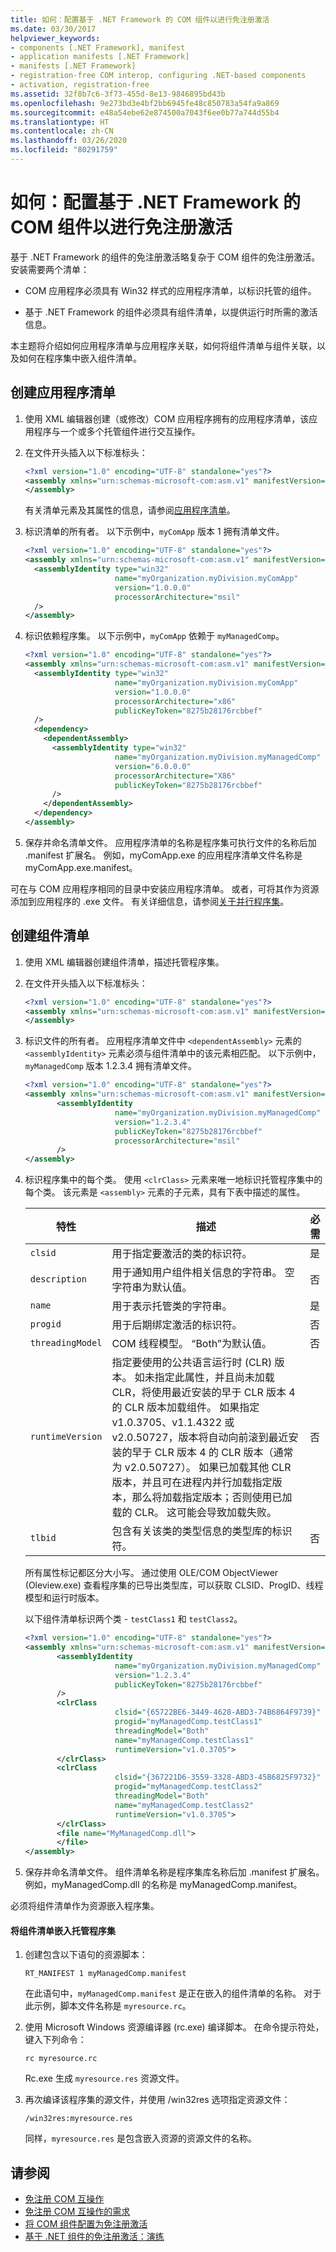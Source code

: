 ```yaml
---
title: 如何：配置基于 .NET Framework 的 COM 组件以进行免注册激活
ms.date: 03/30/2017
helpviewer_keywords:
- components [.NET Framework], manifest
- application manifests [.NET Framework]
- manifests [.NET Framework]
- registration-free COM interop, configuring .NET-based components
- activation, registration-free
ms.assetid: 32f8b7c6-3f73-455d-8e13-9846895bd43b
ms.openlocfilehash: 9e273bd3e4bf2bb6945fe48c850783a54fa9a869
ms.sourcegitcommit: e48a54ebe62e874500a7043f6ee0b77a744d55b4
ms.translationtype: HT
ms.contentlocale: zh-CN
ms.lasthandoff: 03/26/2020
ms.locfileid: "80291759"
---
```

# <a name="how-to-configure-net-framework-based-com-components-for-registration-free-activation"></a>如何：配置基于 .NET Framework 的 COM 组件以进行免注册激活
基于 .NET Framework 的组件的免注册激活略复杂于 COM 组件的免注册激活。 安装需要两个清单：  
  
- COM 应用程序必须具有 Win32 样式的应用程序清单，以标识托管的组件。  
  
- 基于 .NET Framework 的组件必须具有组件清单，以提供运行时所需的激活信息。  
  
 本主题将介绍如何应用程序清单与应用程序关联，如何将组件清单与组件关联，以及如何在程序集中嵌入组件清单。  
  
## <a name="create-an-application-manifest"></a>创建应用程序清单  
  
1. 使用 XML 编辑器创建（或修改）COM 应用程序拥有的应用程序清单，该应用程序与一个或多个托管组件进行交互操作。  
  
2. 在文件开头插入以下标准标头：  
  
    ```xml  
    <?xml version="1.0" encoding="UTF-8" standalone="yes"?>  
    <assembly xmlns="urn:schemas-microsoft-com:asm.v1" manifestVersion="1.0">
    </assembly>
    ```  
  
     有关清单元素及其属性的信息，请参阅[应用程序清单](/windows/desktop/SbsCs/application-manifests)。  
  
3. 标识清单的所有者。 以下示例中，`myComApp` 版本 1 拥有清单文件。  
  
    ```xml  
    <?xml version="1.0" encoding="UTF-8" standalone="yes"?>  
    <assembly xmlns="urn:schemas-microsoft-com:asm.v1" manifestVersion="1.0">  
      <assemblyIdentity type="win32"
                        name="myOrganization.myDivision.myComApp"
                        version="1.0.0.0"
                        processorArchitecture="msil"
      />
    </assembly>  
    ```  
  
4. 标识依赖程序集。 以下示例中，`myComApp` 依赖于 `myManagedComp`。  
  
    ```xml  
    <?xml version="1.0" encoding="UTF-8" standalone="yes"?>  
    <assembly xmlns="urn:schemas-microsoft-com:asm.v1" manifestVersion="1.0">  
      <assemblyIdentity type="win32"
                        name="myOrganization.myDivision.myComApp"
                        version="1.0.0.0"
                        processorArchitecture="x86"
                        publicKeyToken="8275b28176rcbbef"  
      />  
      <dependency>  
        <dependentAssembly>  
          <assemblyIdentity type="win32"
                        name="myOrganization.myDivision.myManagedComp"
                        version="6.0.0.0"
                        processorArchitecture="X86"
                        publicKeyToken="8275b28176rcbbef"  
          />  
        </dependentAssembly>  
      </dependency>  
    </assembly>  
    ```  
  
5. 保存并命名清单文件。 应用程序清单的名称是程序集可执行文件的名称后加 .manifest 扩展名。 例如，myComApp.exe 的应用程序清单文件名称是 myComApp.exe.manifest。  
  
可在与 COM 应用程序相同的目录中安装应用程序清单。 或者，可将其作为资源添加到应用程序的 .exe 文件。 有关详细信息，请参阅[关于并行程序集](/windows/desktop/SbsCs/about-side-by-side-assemblies-)。  
  
## <a name="create-a-component-manifest"></a>创建组件清单  
  
1. 使用 XML 编辑器创建组件清单，描述托管程序集。  
  
2. 在文件开头插入以下标准标头：  
  
    ```xml  
    <?xml version="1.0" encoding="UTF-8" standalone="yes"?>  
    <assembly xmlns="urn:schemas-microsoft-com:asm.v1" manifestVersion="1.0">
    </assembly>
    ```  
  
3. 标识文件的所有者。 应用程序清单文件中 `<dependentAssembly>` 元素的 `<assemblyIdentity>` 元素必须与组件清单中的该元素相匹配。 以下示例中，`myManagedComp` 版本 1.2.3.4 拥有清单文件。  
  
    ```xml  
    <?xml version="1.0" encoding="UTF-8" standalone="yes"?>  
    <assembly xmlns="urn:schemas-microsoft-com:asm.v1" manifestVersion="1.0">  
           <assemblyIdentity  
                        name="myOrganization.myDivision.myManagedComp"  
                        version="1.2.3.4"  
                        publicKeyToken="8275b28176rcbbef"  
                        processorArchitecture="msil"  
           />
    </assembly>
    ```  
  
4. 标识程序集中的每个类。 使用 `<clrClass>` 元素来唯一地标识托管程序集中的每个类。 该元素是 `<assembly>` 元素的子元素，具有下表中描述的属性。  
  
    |特性|描述|必需|  
    |---------------|-----------------|--------------|  
    |`clsid`|用于指定要激活的类的标识符。|是|  
    |`description`|用于通知用户组件相关信息的字符串。 空字符串为默认值。|否|  
    |`name`|用于表示托管类的字符串。|是|  
    |`progid`|用于后期绑定激活的标识符。|否|  
    |`threadingModel`|COM 线程模型。 “Both”为默认值。|否|  
    |`runtimeVersion`|指定要使用的公共语言运行时 (CLR) 版本。 如未指定此属性，并且尚未加载 CLR，将使用最近安装的早于 CLR 版本 4 的 CLR 版本加载组件。 如果指定 v1.0.3705、v1.1.4322 或 v2.0.50727，版本将自动向前滚到最近安装的早于 CLR 版本 4 的 CLR 版本（通常为 v2.0.50727）。 如果已加载其他 CLR 版本，并且可在进程内并行加载指定版本，那么将加载指定版本；否则使用已加载的 CLR。 这可能会导致加载失败。|否|  
    |`tlbid`|包含有关该类的类型信息的类型库的标识符。|否|  
  
     所有属性标记都区分大小写。 通过使用 OLE/COM ObjectViewer (Oleview.exe) 查看程序集的已导出类型库，可以获取 CLSID、ProgID、线程模型和运行时版本。  
  
     以下组件清单标识两个类 - `testClass1` 和 `testClass2`。  
  
    ```xml  
    <?xml version="1.0" encoding="UTF-8" standalone="yes"?>  
    <assembly xmlns="urn:schemas-microsoft-com:asm.v1" manifestVersion="1.0">  
           <assemblyIdentity  
                        name="myOrganization.myDivision.myManagedComp"  
                        version="1.2.3.4"
                        publicKeyToken="8275b28176rcbbef"  
           />  
           <clrClass  
                        clsid="{65722BE6-3449-4628-ABD3-74B6864F9739}"  
                        progid="myManagedComp.testClass1"  
                        threadingModel="Both"  
                        name="myManagedComp.testClass1"  
                        runtimeVersion="v1.0.3705">  
           </clrClass>  
           <clrClass  
                        clsid="{367221D6-3559-3328-ABD3-45B6825F9732}"  
                        progid="myManagedComp.testClass2"  
                        threadingModel="Both"  
                        name="myManagedComp.testClass2"  
                        runtimeVersion="v1.0.3705">  
           </clrClass>  
           <file name="MyManagedComp.dll">  
           </file>  
    </assembly>  
    ```  
  
5. 保存并命名清单文件。 组件清单名称是程序集库名称后加 .manifest 扩展名。 例如，myManagedComp.dll 的名称是 myManagedComp.manifest。  
  
 必须将组件清单作为资源嵌入程序集。  
  
#### <a name="to-embed-a-component-manifest-in-a-managed-assembly"></a>将组件清单嵌入托管程序集  
  
1. 创建包含以下语句的资源脚本：  
  
     `RT_MANIFEST 1 myManagedComp.manifest`  
  
     在此语句中，`myManagedComp.manifest` 是正在嵌入的组件清单的名称。 对于此示例，脚本文件名称是 `myresource.rc`。  
  
2. 使用 Microsoft Windows 资源编译器 (rc.exe) 编译脚本。 在命令提示符处，键入下列命令：  
  
     `rc myresource.rc`  
  
     Rc.exe 生成 `myresource.res` 资源文件。  
  
3. 再次编译该程序集的源文件，并使用 /win32res  选项指定资源文件：  
  
    `/win32res:myresource.res`  
  
     同样，`myresource.res` 是包含嵌入资源的资源文件的名称。  
  
## <a name="see-also"></a>请参阅

- [免注册 COM 互操作](registration-free-com-interop.md)
- [免注册 COM 互操作的需求](https://docs.microsoft.com/previous-versions/dotnet/netframework-4.0/f8h7012w(v=vs.100))
- [将 COM 组件配置为免注册激活](https://docs.microsoft.com/previous-versions/dotnet/netframework-4.0/x65a421a(v=vs.100))
- [基于 .NET 组件的免注册激活：演练](https://docs.microsoft.com/previous-versions/dotnet/articles/ms973915(v=msdn.10))
